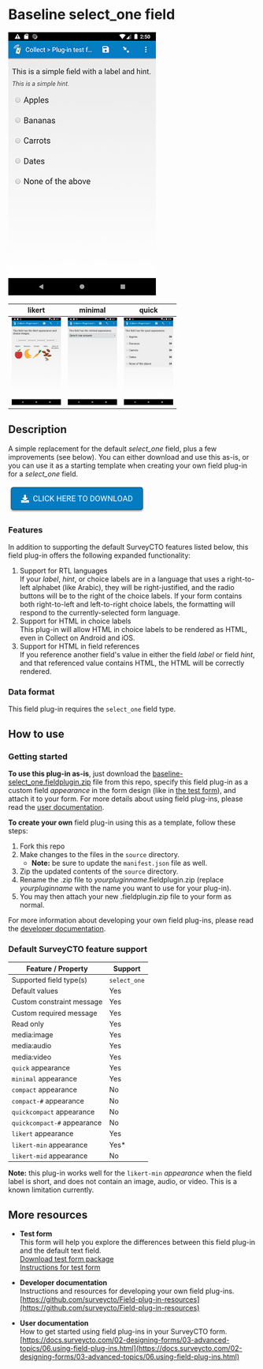 # Baseline select_one field

![Default appearance for the 'baseline-select_one' field plug-in](extras/baseline-select_one.jpg)

| likert | minimal | quick |
| --- | --- | --- |
| <img src="extras/baseline-select_one-likert.jpg" alt="likert appearance" title="likert appearance" width="100px"/> | <img src="extras/baseline-select_one-minimal.jpg" alt="minimal appearance" title="minimal appearance" width="100px"/> | <img src="extras/baseline-select_one-quick.jpg" alt="quick appearance" title="quick appearance" width="100px"/> |

## Description

A simple replacement for the default *select_one* field, plus a few improvements (see below). You can either download and use this as-is, or you can use it as a starting template when creating your own field plug-in for a *select_one* field.

[![Download now](extras/download-button.png)](https://github.com/surveycto/baseline-select_one/raw/master/baseline-select_one.fieldplugin.zip)

### Features

In addition to supporting the default SurveyCTO features listed below, this field plug-in offers the following expanded functionality:

1. Support for RTL languages  
    If your *label*, *hint*, or choice labels are in a language that uses a right-to-left alphabet (like Arabic), they will be right-justified, and the radio buttons will be to the right of the choice labels. If your form contains both right-to-left and left-to-right choice labels, the formatting will respond to the currently-selected form language.
1. Support for HTML in choice labels  
    This plug-in will allow HTML in choice labels to be rendered as HTML, even in Collect on Android and iOS.
1. Support for HTML in field references  
    If you reference another field's value in either the field *label* or field *hint*, and that referenced value contains HTML, the HTML will be correctly rendered.

### Data format

This field plug-in requires the `select_one` field type.

## How to use

### Getting started

**To use this plug-in as-is**, just download the [baseline-select_one.fieldplugin.zip](https://github.com/surveycto/baseline-select_one/raw/master/baseline-select_one.fieldplugin.zip) file from this repo, specify this field plug-in as a custom field *appearance* in the form design (like in [the test form](https://github.com/surveycto/baseline-select_one/raw/master/extras/test-form/test-form-package-baseline-select_one.zip)), and attach it to your form. For more details about using field plug-ins, please read the [user documentation](https://docs.surveycto.com/02-designing-forms/03-advanced-topics/06.using-field-plug-ins.html).

**To create your own** field plug-in using this as a template, follow these steps:

1. Fork this repo
1. Make changes to the files in the `source` directory.  
    * **Note:** be sure to update the `manifest.json` file as well.
1. Zip the updated contents of the `source` directory.
1. Rename the .zip file to *yourpluginname*.fieldplugin.zip (replace *yourpluginname* with the name you want to use for your plug-in).
1. You may then attach your new .fieldplugin.zip file to your form as normal.

For more information about developing your own field plug-ins, please read the [developer documentation](https://github.com/surveycto/Field-plug-in-resources).

### Default SurveyCTO feature support

| Feature / Property | Support |
| --- | --- |
| Supported field type(s) | `select_one`|
| Default values | Yes |
| Custom constraint message | Yes |
| Custom required message | Yes |
| Read only | Yes |
| media:image | Yes |
| media:audio | Yes |
| media:video | Yes |
| `quick` appearance | Yes |
| `minimal` appearance | Yes |
| `compact` appearance | No |
| `compact-#` appearance | No |
| `quickcompact` appearance | No |
| `quickcompact-#` appearance | No |
| `likert` appearance | Yes |
| `likert-min` appearance | Yes* |
| `likert-mid` appearance | No |

**Note:** this plug-in works well for the `likert-min` *appearance* when the field label is short, and does not contain an image, audio, or video. This is a known limitation currently.

## More resources

* **Test form**  
This form will help you explore the differences between this field plug-in and the default text field.  
[Download test form package](https://github.com/surveycto/baseline-select_one/raw/master/extras/test-form/test-form-package-baseline-select_one.zip)  
[Instructions for test form](/extras/test-form/README.md)

* **Developer documentation**  
Instructions and resources for developing your own field plug-ins.  
[https://github.com/surveycto/Field-plug-in-resources](https://github.com/surveycto/Field-plug-in-resources)

* **User documentation**  
How to get started using field plug-ins in your SurveyCTO form.  
[https://docs.surveycto.com/02-designing-forms/03-advanced-topics/06.using-field-plug-ins.html](https://docs.surveycto.com/02-designing-forms/03-advanced-topics/06.using-field-plug-ins.html)
